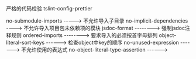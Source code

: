 

严格的代码检验 tslint-config-prettier

no-submodule-imports   ----->   不允许导入子目录
no-implicit-dependencies   ---->  不允许导入项目包未依赖项的模块
jsdoc-format     -------->   强制jsdoc注释规则
ordered-imports  -------->  要求导入的必须按首字母排列
object-literal-sort-keys ------> 检查object中key的顺序
no-unused-expression -------> 不允许使用的表达式
no-object-literal-type-assertion   ------>